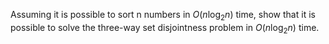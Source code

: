 Assuming it is possible to sort n numbers in $O(n\log_{2}n)$ time, show that it
is possible to solve the three-way set disjointness problem in $O(n\log_{2}n)$
time.